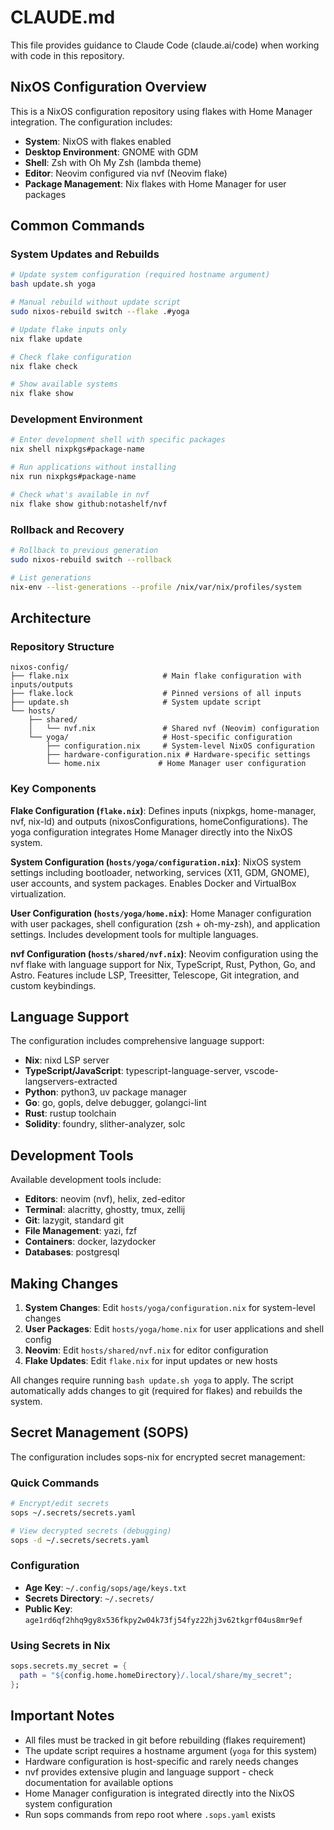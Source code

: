 # CLAUDE.md

This file provides guidance to Claude Code (claude.ai/code) when working with code in this repository.

## NixOS Configuration Overview

This is a NixOS configuration repository using flakes with Home Manager integration. The configuration includes:

- **System**: NixOS with flakes enabled
- **Desktop Environment**: GNOME with GDM
- **Shell**: Zsh with Oh My Zsh (lambda theme)
- **Editor**: Neovim configured via nvf (Neovim flake)
- **Package Management**: Nix flakes with Home Manager for user packages

## Common Commands

### System Updates and Rebuilds
```bash
# Update system configuration (required hostname argument)
bash update.sh yoga

# Manual rebuild without update script
sudo nixos-rebuild switch --flake .#yoga

# Update flake inputs only
nix flake update

# Check flake configuration
nix flake check

# Show available systems
nix flake show
```

### Development Environment
```bash
# Enter development shell with specific packages
nix shell nixpkgs#package-name

# Run applications without installing
nix run nixpkgs#package-name

# Check what's available in nvf
nix flake show github:notashelf/nvf
```

### Rollback and Recovery
```bash
# Rollback to previous generation
sudo nixos-rebuild switch --rollback

# List generations
nix-env --list-generations --profile /nix/var/nix/profiles/system
```

## Architecture

### Repository Structure
```
nixos-config/
├── flake.nix                     # Main flake configuration with inputs/outputs
├── flake.lock                    # Pinned versions of all inputs
├── update.sh                     # System update script
└── hosts/
    ├── shared/
    │   └── nvf.nix               # Shared nvf (Neovim) configuration
    └── yoga/                     # Host-specific configuration
        ├── configuration.nix     # System-level NixOS configuration
        ├── hardware-configuration.nix # Hardware-specific settings
        └── home.nix             # Home Manager user configuration
```

### Key Components

**Flake Configuration (`flake.nix`)**: Defines inputs (nixpkgs, home-manager, nvf, nix-ld) and outputs (nixosConfigurations, homeConfigurations). The yoga configuration integrates Home Manager directly into the NixOS system.

**System Configuration (`hosts/yoga/configuration.nix`)**: NixOS system settings including bootloader, networking, services (X11, GDM, GNOME), user accounts, and system packages. Enables Docker and VirtualBox virtualization.

**User Configuration (`hosts/yoga/home.nix`)**: Home Manager configuration with user packages, shell configuration (zsh + oh-my-zsh), and application settings. Includes development tools for multiple languages.

**nvf Configuration (`hosts/shared/nvf.nix`)**: Neovim configuration using the nvf flake with language support for Nix, TypeScript, Rust, Python, Go, and Astro. Features include LSP, Treesitter, Telescope, Git integration, and custom keybindings.

## Language Support

The configuration includes comprehensive language support:

- **Nix**: nixd LSP server
- **TypeScript/JavaScript**: typescript-language-server, vscode-langservers-extracted
- **Python**: python3, uv package manager
- **Go**: go, gopls, delve debugger, golangci-lint
- **Rust**: rustup toolchain
- **Solidity**: foundry, slither-analyzer, solc

## Development Tools

Available development tools include:
- **Editors**: neovim (nvf), helix, zed-editor
- **Terminal**: alacritty, ghostty, tmux, zellij
- **Git**: lazygit, standard git
- **File Management**: yazi, fzf
- **Containers**: docker, lazydocker
- **Databases**: postgresql

## Making Changes

1. **System Changes**: Edit `hosts/yoga/configuration.nix` for system-level changes
2. **User Packages**: Edit `hosts/yoga/home.nix` for user applications and shell config
3. **Neovim**: Edit `hosts/shared/nvf.nix` for editor configuration
4. **Flake Updates**: Edit `flake.nix` for input updates or new hosts

All changes require running `bash update.sh yoga` to apply. The script automatically adds changes to git (required for flakes) and rebuilds the system.

## Secret Management (SOPS)

The configuration includes sops-nix for encrypted secret management:

### Quick Commands
```bash
# Encrypt/edit secrets
sops ~/.secrets/secrets.yaml

# View decrypted secrets (debugging)
sops -d ~/.secrets/secrets.yaml
```

### Configuration
- **Age Key**: `~/.config/sops/age/keys.txt`
- **Secrets Directory**: `~/.secrets/`
- **Public Key**: `age1rd6qf2hhq9gy8x536fkpy2w04k73fj54fyz22hj3v62tkgrf04us8mr9ef`

### Using Secrets in Nix
```nix
sops.secrets.my_secret = {
  path = "${config.home.homeDirectory}/.local/share/my_secret";
};
```

## Important Notes

- All files must be tracked in git before rebuilding (flakes requirement)
- The update script requires a hostname argument (`yoga` for this system)
- Hardware configuration is host-specific and rarely needs changes
- nvf provides extensive plugin and language support - check documentation for available options
- Home Manager configuration is integrated directly into the NixOS system configuration
- Run sops commands from repo root where `.sops.yaml` exists